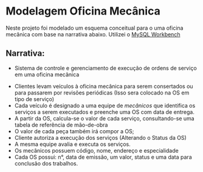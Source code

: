 # Modelagem Oficina Mecânica
>
Neste projeto foi modelado um esquema conceitual para o uma oficina mecânica com base na narrativa abaixo. Utilizei o [MySQL Workbench](https://www.mysql.com/products/workbench/)
>
## Narrativa:
* Sistema de controle e gerenciamento de execução de ordens de serviço em uma oficina mecânica
>
* Clientes levam veículos à oficina mecânica para serem consertados ou para passarem por revisões periódicas (Isso sera colocado na OS em tipo de serviço)
* Cada veículo é designado a uma equipe de *mecânicos* que identifica os serviços a serem executados e preenche uma OS com data de entrega.
* A partir da OS, calcula-se o valor de cada serviço, consultando-se uma tabela de referência de mão-de-obra
* O valor de cada peça também irá compor a OS;
* Cliente autoriza a execução dos serviços (Alterando o Status da OS)
* A mesma equipe avalia e executa os serviços. 
* Os mecânicos possuem código, nome, endereço e especialidade
* Cada OS possui: n°, data de emissão, um valor, status e uma data para conclusão dos trabalhos.
